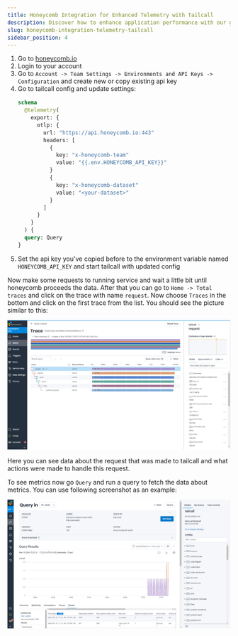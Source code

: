 ```yaml
---
title: Honeycomb Integration for Enhanced Telemetry with Tailcall
description: Discover how to enhance application performance with our guide on enabling and analyzing telemetry data in Tailcall. Learn to configure observability support using OpenTelemetry for insights into logs, metrics, and traces, with practical integration examples for platforms like Honeycomb.io, New Relic, and Datadog.
slug: honeycomb-integration-telemetry-tailcall
sidebar_position: 4
---
```


1. Go to [honeycomb.io](https://www.honeycomb.io)
2. Login to your account
3. Go to `Account -> Team Settings -> Environments and API Keys -> Configuration` and create new or copy existing api key
4. Go to tailcall config and update settings:
   ```graphql
   schema
     @telemetry(
       export: {
         otlp: {
           url: "https://api.honeycomb.io:443"
           headers: [
             {
               key: "x-honeycomb-team"
               value: "{{.env.HONEYCOMB_API_KEY}}"
             }
             {
               key: "x-honeycomb-dataset"
               value: "<your-dataset>"
             }
           ]
         }
       }
     ) {
     query: Query
   }
   ```
5. Set the api key you've copied before to the environment variable named `HONEYCOMB_API_KEY` and start tailcall with updated config

Now make some requests to running service and wait a little bit until honeycomb proceeds the data. After that you can go to `Home -> Total traces` and click on the trace with name `request`. Now choose `Traces` in the bottom and click on the first trace from the list. You should see the picture similar to this:

![trace view](../static/images/telemetry/honeycomb-trace.png)

Here you can see data about the request that was made to tailcall and what actions were made to handle this request.

To see metrics now go `Query` and run a query to fetch the data about metrics. You can use following screenshot as an example:

![metrics view](../static/images/telemetry/honeycomb-metrics.png)
